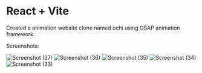 # React + Vite

Created a animation website clone named ochi using GSAP animation framework.

Screenshots:

![Screenshot (37)](https://github.com/Abhishek13-2000/ochi_clone/assets/157733534/1b11fed9-066e-4f01-8add-19cbec6afe59)
![Screenshot (36)](https://github.com/Abhishek13-2000/ochi_clone/assets/157733534/9669b267-9841-4380-b558-5783652b9c19)
![Screenshot (35)](https://github.com/Abhishek13-2000/ochi_clone/assets/157733534/7bd75f92-8647-4a2d-8123-6c249b317cf5)
![Screenshot (34)](https://github.com/Abhishek13-2000/ochi_clone/assets/157733534/2f6d2a95-087b-4c47-be11-78d1b1ea5176)
![Screenshot (33)](https://github.com/Abhishek13-2000/ochi_clone/assets/157733534/b6294d17-ac45-443b-8c4f-09b8cfc3de5e)

